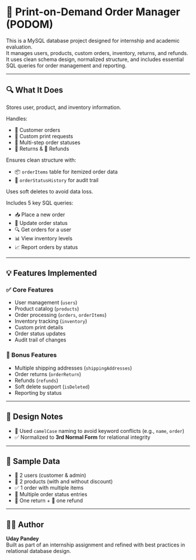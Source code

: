 # 🧾 Print-on-Demand Order Manager (PODOM)

This is a MySQL database project designed for internship and academic evaluation.  
It manages users, products, custom orders, inventory, returns, and refunds.  
It uses clean schema design, normalized structure, and includes essential SQL queries for order management and reporting.

---

## 🔍 What It Does

Stores user, product, and inventory information.

Handles:

- 👤 Customer orders  
- 🎨 Custom print requests  
- 🚚 Multi-step order statuses  
- 🔁 Returns & 💸 Refunds  

Ensures clean structure with:

- 📦 `orderItems` table for itemized order data  
- 📄 `orderStatusHistory` for audit trail  

Uses soft deletes to avoid data loss.

Includes 5 key SQL queries:

- 📥 Place a new order  
- 🔄 Update order status  
- 🔍 Get orders for a user  
- 📊 View inventory levels  
- 📈 Report orders by status  

---

## 💡 Features Implemented

### ✅ Core Features
- User management (`users`)  
- Product catalog (`products`)  
- Order processing (`orders`, `orderItems`)  
- Inventory tracking (`inventory`)  
- Custom print details  
- Order status updates  
- Audit trail of changes  

### 🎁 Bonus Features
- Multiple shipping addresses (`shippingAddresses`)  
- Order returns (`orderReturn`)  
- Refunds (`refunds`)  
- Soft delete support (`isDeleted`)  
- Reporting by status  

---

## 🧠 Design Notes

- 🧾 Used `camelCase` naming to avoid keyword conflicts (e.g., `name`, `order`)  
- ✅ Normalized to **3rd Normal Form** for relational integrity  

---

## 🧪 Sample Data

- 👤 2 users (customer & admin)  
- 👕 2 products (with and without discount)  
- ✅ 1 order with multiple items  
- 🚚 Multiple order status entries  
- 🔁 One return + 💸 one refund  

---

## 🧑‍💻 Author

**Uday Pandey**  
Built as part of an internship assignment and refined with best practices in relational database design.
